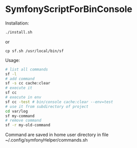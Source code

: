 # SymfonyScriptForBinConsole

Installation:
```bash
./install.sh
```
or 
```
cp sf.sh /usr/local/bin/sf
```


Usage:
```bash
# list all commands
sf -l
# add command
sf -s cc cache:clear
# execute it 
sf cc
# execute in env
sf cc -test # bin/console cache:clear --env=test
# use it from subdirectory of project
cd var/log
sf my-command
# remove command
sf -r my-old-command
```

Command are saved in home user directory in file ~/.config/symfonyHelper/commands.sh

